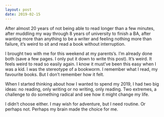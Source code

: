 ```yaml
---
layout: post
date: 2019-02-15
---
```


After almost 20 years of not being able to read longer than a few minutes, after muddling my way through 8 years of university to finish a BA, after wanting more than anything to be a writer and feeling nothing more than failure, it’s weird to sit and read a book without interruption. 

I brought two with me for this weekend at my parents’s. I’m already done both (save a few pages. I only put it down to write this post). It’s weird. It feels weird to read so easily again. I know it must’ve been this easy when I was a kid. I was the stereotype of a bookworm. I remember what I read, my favourite books. But I don’t remember how it felt. 

When I started thinking about how I wanted to spend my 2019, I had two big ideas: no reading, only writing or no writing, only reading. Two extremes, a challenge to do something radical and see how it might change my life. 

I didn’t choose either. I may wish for adventure, but I need routine. Or perhaps not. Perhaps my brain made the choice for me. 
